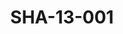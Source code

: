 ---
pid: SHA-13-001
title: SHA-13-001
language: en
collection: Sharhabil Ahmed
original_label: 
rights: Sharhabil Ahmed
location_of_original: Sharhabil Ahmed
photographer_or_studio: 
scanned_from: photograph 7.9 by 11.1
_date: '1965'
location: Tunisia
description: 'Sharhabil Ahmed Kamil Hussain and Hassan Saroji dancing a traditional
  dance '
additional_notes: 
permission_display: 'yes'
on_server: 'yes'
on_website: 'yes'
permalink: /photopages/en/SHA-13-001.html
layout: photo-page
---